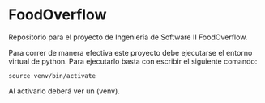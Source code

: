 # FoodOverflow
Repositorio para el proyecto de Ingeniería de Software II FoodOverflow.

Para correr de manera efectiva este proyecto debe ejecutarse el entorno virtual de python. Para ejecutarlo basta con escribir el siguiente comando:

```source venv/bin/activate```

Al activarlo deberá ver un (venv).
